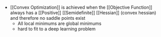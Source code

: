- [[Convex Optimization]] is achieved when the [[Objective Function]] always has a [[Positive]] [[Semidefinite]] [[Hessian]] (convex hessian) and therefore no saddle points exist
	- All local minimums are global minimums
	- hard to fit to a deep learning problem